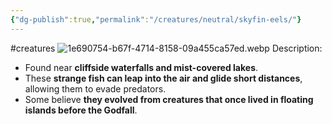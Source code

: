 ```yaml
---
{"dg-publish":true,"permalink":"/creatures/neutral/skyfin-eels/"}
---
```


#creatures
![1e690754-b67f-4714-8158-09a455ca57ed.webp](/img/user/Images/1e690754-b67f-4714-8158-09a455ca57ed.webp)
Description:
- Found near **cliffside waterfalls and mist-covered lakes**.
- These **strange fish can leap into the air and glide short distances**, allowing them to evade predators.
- Some believe **they evolved from creatures that once lived in floating islands before the Godfall**.